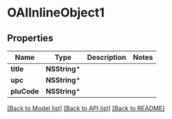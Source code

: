 # OAIInlineObject1

## Properties
Name | Type | Description | Notes
------------ | ------------- | ------------- | -------------
**title** | **NSString*** |  | 
**upc** | **NSString*** |  | 
**pluCode** | **NSString*** |  | 

[[Back to Model list]](../README.md#documentation-for-models) [[Back to API list]](../README.md#documentation-for-api-endpoints) [[Back to README]](../README.md)


